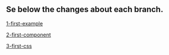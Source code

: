 ## Se below the changes about each branch. 
[1-first-example](1-first-example.md)

[2-first-component](2-first-component.md)

[3-first-css](3-first-css.md)
